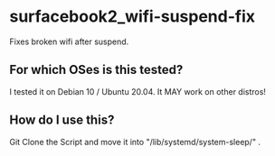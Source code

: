# surfacebook2_wifi-suspend-fix
Fixes broken wifi after suspend.

## For which OSes is this tested?
I tested it on Debian 10 / Ubuntu 20.04. It MAY work on other distros! 

## How do I use this?
Git Clone the Script and move it into "/lib/systemd/system-sleep/" . 
